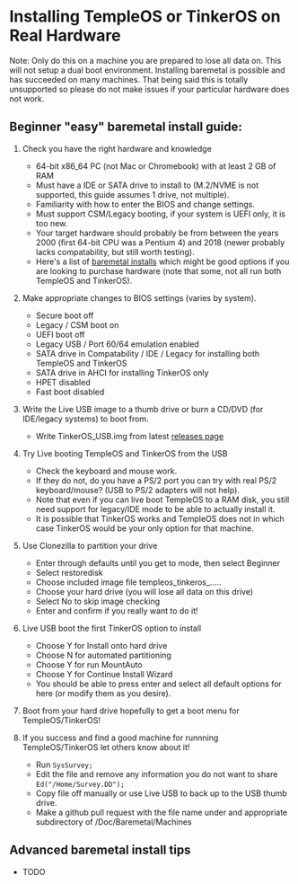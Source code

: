 # Installing TempleOS or TinkerOS on Real Hardware

Note: Only do this on a machine you are prepared to lose all data on.  This will not setup a dual boot environment.  Installing baremetal is possible and has succeeded on many machines.  That being said this is totally unsupported so please do not make issues if your particular hardware does not work.

## Beginner "easy" baremetal install guide:

1) Check you have the right hardware and knowledge
   - 64-bit x86_64 PC (not Mac or Chromebook) with at least 2 GB of RAM
   - Must have a IDE or SATA drive to install to (M.2/NVME is not supported, this guide assumes 1 drive, not multiple).
   - Familiarity with how to enter the BIOS and change settings.
   - Must support CSM/Legacy booting, if your system is UEFI only, it is too new.
   - Your target hardware should probably be from between the years 2000 (first 64-bit CPU was a Pentium 4) and 2018 (newer probably lacks compatability, but still worth testing).
   - Here's a list of [baremetal installs](https://tinkeros.github.io/WbGit/Doc/Baremetal/Baremetal.html) which might be good options if you are looking to purchase hardware (note that some, not all run both TempleOS and TinkerOS).
   
3) Make appropriate changes to BIOS settings (varies by system).
   - Secure boot off
   - Legacy / CSM boot on
   - UEFI boot off
   - Legacy USB / Port 60/64 emulation enabled
   - SATA drive in Compatability / IDE / Legacy for installing both TempleOS and TinkerOS
   - SATA drive in AHCI for installing TinkerOS only
   - HPET disabled
   - Fast boot disabled

4) Write the Live USB image to a thumb drive or burn a CD/DVD (for IDE/legacy systems) to boot from.
   - Write TinkerOS_USB.img from latest [releases page](https://github.com/tinkeros/TinkerOS/releases) 

5) Try Live booting TempleOS and TinkerOS from the USB
   - Check the keyboard and mouse work.
   - If they do not, do you have a PS/2 port you can try with real PS/2 keyboard/mouse? (USB to PS/2 adapters will not help).
   - Note that even if you can live boot TempleOS to a RAM disk, you still need support for legacy/IDE mode to be able to actually install it.
   - It is possible that TinkerOS works and TempleOS does not in which case TinkerOS would be your only option for that machine.

6) Use Clonezilla to partition your drive
   - Enter through defaults until you get to mode, then select Beginner
   - Select restoredisk
   - Choose included image file templeos_tinkeros_.....
   - Choose your hard drive (you will lose all data on this drive)
   - Select No to skip image checking
   - Enter and confirm if you really want to do it!
     
7) Live USB boot the first TinkerOS option to install
   - Choose Y for Install onto hard drive
   - Choose N for automated partitioning
   - Choose Y for run MountAuto
   - Choose Y for Continue Install Wizard
   - You should be able to press enter and select all default options for here (or modify them as you desire).

8) Boot from your hard drive hopefully to get a boot menu for TempleOS/TinkerOS!

9) If you success and find a good machine for runnning TempleOS/TinkerOS let others know about it!
   - Run `SysSurvey;`
   - Edit the file and remove any information you do not want to share `Ed("/Home/Survey.DD");`
   - Copy file off manually or use Live USB to back up to the USB thumb drive.
   - Make a github pull request with the file name under and appropriate subdirectory of /Doc/Baremetal/Machines

## Advanced baremetal install tips
 - TODO

